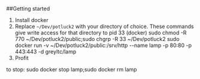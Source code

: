 ##Getting started

1. Install docker
2. Replace `~/Dev/potluck2` with your directory of choice. These commands give write access for that directory to pid 33 (docker)
sudo chmod -R 770 ~/Dev/potluck2/public;sudo chgrp -R 33 ~/Dev/potluck2
sudo docker run -v ~/Dev/potluck2/public:/srv/http  --name lamp -p 80:80 -p 443:443 -d greyltc/lamp
3. Profit

to stop:
sudo docker stop lamp;sudo docker rm lamp